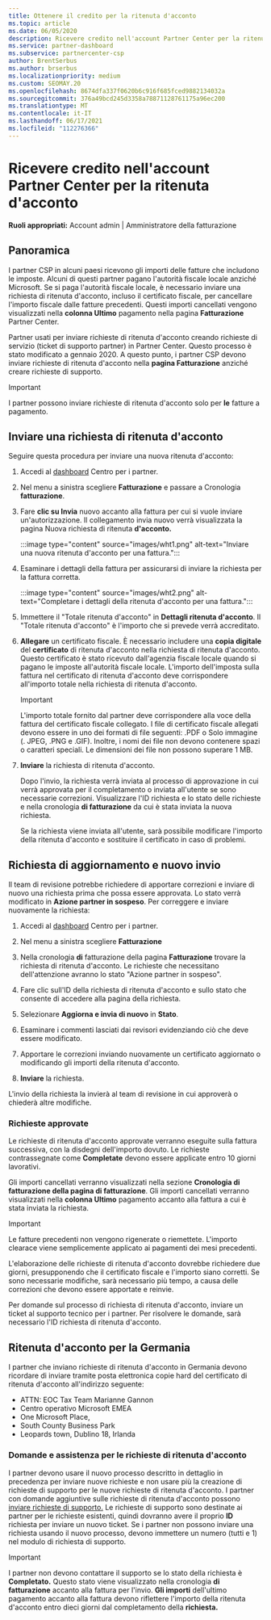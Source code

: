 ```yaml
---
title: Ottenere il credito per la ritenuta d'acconto
ms.topic: article
ms.date: 06/05/2020
description: Ricevere credito nell'account Partner Center per la ritenuta d'acconto. Le informazioni includono i passaggi per inviare una richiesta di ritenuta d'acconto.
ms.service: partner-dashboard
ms.subservice: partnercenter-csp
author: BrentSerbus
ms.author: brserbus
ms.localizationpriority: medium
ms.custom: SEOMAY.20
ms.openlocfilehash: 8674dfa337f0620b6c916f685fced9882134032a
ms.sourcegitcommit: 376a49bcd245d3358a78871128761175a96ec200
ms.translationtype: MT
ms.contentlocale: it-IT
ms.lasthandoff: 06/17/2021
ms.locfileid: "112276366"
---
```

# <a name="receive-credit-on-your-partner-center-account-for-tax-withholding"></a>Ricevere credito nell'account Partner Center per la ritenuta d'acconto

**Ruoli appropriati:** Account admin | Amministratore della fatturazione

## <a name="overview"></a>Panoramica

I partner CSP in alcuni paesi ricevono gli importi delle fatture che includono le imposte. Alcuni di questi partner pagano l'autorità fiscale locale anziché Microsoft. Se si paga l'autorità fiscale locale, è necessario inviare una richiesta di ritenuta d'acconto, incluso il certificato fiscale, per cancellare l'importo fiscale dalle fatture precedenti. Questi importi cancellati vengono visualizzati nella **colonna Ultimo** pagamento nella pagina **Fatturazione** Partner Center.

Partner usati per inviare richieste di ritenuta d'acconto creando richieste di servizio (ticket di supporto partner) in Partner Center. Questo processo è stato modificato a gennaio 2020. A questo punto, i partner CSP devono inviare richieste di ritenuta d'acconto nella **pagina Fatturazione** anziché creare richieste di supporto.

> [!IMPORTANT]
> I partner possono inviare richieste di ritenuta d'acconto solo per **le** fatture a pagamento.

## <a name="submit-a-tax-withholding-request"></a>Inviare una richiesta di ritenuta d'acconto

Seguire questa procedura per inviare una nuova ritenuta d'acconto:

1. Accedi al [dashboard](https://partner.microsoft.com/dashboard/home) Centro per i partner.

2. Nel menu a sinistra scegliere **Fatturazione** e passare a Cronologia **fatturazione**.

3. Fare **clic su Invia** nuovo accanto alla fattura per cui si vuole inviare un'autorizzazione. Il collegamento invia nuovo verrà visualizzata la pagina Nuova richiesta di ritenuta **d'acconto.**

   :::image type="content" source="images/wht1.png" alt-text="Inviare una nuova ritenuta d'acconto per una fattura.":::

4. Esaminare i dettagli della fattura per assicurarsi di inviare la richiesta per la fattura corretta.

   :::image type="content" source="images/wht2.png" alt-text="Completare i dettagli della ritenuta d'acconto per una fattura.":::

5. Immettere il "Totale ritenuta d'acconto" in **Dettagli ritenuta d'acconto**. Il "Totale ritenuta d'acconto" è l'importo che si prevede verrà accreditato.

6. **Allegare** un certificato fiscale. È necessario includere una **copia digitale** del **certificato** di ritenuta d'acconto nella richiesta di ritenuta d'acconto. Questo certificato è stato ricevuto dall'agenzia fiscale locale quando si pagano le imposte all'autorità fiscale locale. L'importo dell'imposta sulla fattura nel certificato di ritenuta d'acconto deve corrispondere all'importo totale nella richiesta di ritenuta d'acconto.

   > [!IMPORTANT]
   > L'importo totale fornito dal partner deve corrispondere alla voce della fattura del certificato fiscale collegato. I file di certificato fiscale allegati devono essere in uno dei formati di file seguenti: .PDF o Solo immagine (. JPEG, .PNG e .GIF). Inoltre, i nomi dei file non devono contenere spazi o caratteri speciali. Le dimensioni dei file non possono superare 1 MB.

7. **Inviare** la richiesta di ritenuta d'acconto.

   Dopo l'invio, la richiesta verrà inviata al processo di approvazione in cui verrà approvata per il completamento o inviata all'utente se sono necessarie correzioni. Visualizzare l'ID richiesta e lo stato delle richieste e nella cronologia **di fatturazione** da cui è stata inviata la nuova richiesta.

   Se la richiesta viene inviata all'utente, sarà possibile modificare l'importo della ritenuta d'acconto e sostituire il certificato in caso di problemi.

## <a name="update-request-and-resubmit"></a>Richiesta di aggiornamento e nuovo invio

Il team di revisione potrebbe richiedere di apportare correzioni e inviare di nuovo una richiesta prima che possa essere approvata. Lo stato verrà modificato in **Azione partner in sospeso**. Per correggere e inviare nuovamente la richiesta:

1. Accedi al [dashboard](https://partner.microsoft.com/dashboard/home) Centro per i partner.

2. Nel menu a sinistra scegliere **Fatturazione**

3. Nella cronologia **di** fatturazione della pagina **Fatturazione** trovare la richiesta di ritenuta d'acconto. Le richieste che necessitano dell'attenzione avranno lo stato "Azione partner in sospeso".

4. Fare clic sull'ID della richiesta di ritenuta d'acconto e sullo stato che consente di accedere alla pagina della richiesta.

5. Selezionare **Aggiorna e invia di nuovo** in **Stato**.

6. Esaminare i commenti lasciati dai revisori evidenziando ciò che deve essere modificato.

7. Apportare le correzioni inviando nuovamente un certificato aggiornato o modificando gli importi della ritenuta d'acconto.

8. **Inviare** la richiesta.

L'invio della richiesta la invierà al team di revisione in cui approverà o chiederà altre modifiche.

### <a name="approved-requests"></a>Richieste approvate

Le richieste di ritenuta d'acconto approvate verranno eseguite sulla fattura successiva, con la disdegni dell'importo dovuto. Le richieste contrassegnate come **Completate** devono essere applicate entro 10 giorni lavorativi. 

Gli importi cancellati verranno visualizzati nella sezione **Cronologia di fatturazione della pagina di fatturazione**. Gli importi cancellati verranno visualizzati nella **colonna Ultimo** pagamento accanto alla fattura a cui è stata inviata la richiesta.

   > [!IMPORTANT]
   > Le fatture precedenti non vengono rigenerate o riemettete. L'importo clearace viene semplicemente applicato ai pagamenti dei mesi precedenti.

L'elaborazione delle richieste di ritenuta d'acconto dovrebbe richiedere due giorni, presupponendo che il certificato fiscale e l'importo siano corretti. Se sono necessarie modifiche, sarà necessario più tempo, a causa delle correzioni che devono essere apportate e reinvie.

Per domande sul processo di richiesta di ritenuta d'acconto, inviare un ticket al supporto tecnico per i partner. Per risolvere le domande, sarà necessario l'ID richiesta di ritenuta d'acconto.

## <a name="german-tax-withholding"></a>Ritenuta d'acconto per la Germania

I partner che inviano richieste di ritenuta d'acconto in Germania devono ricordare di inviare tramite posta elettronica copie hard del certificato di ritenuta d'acconto all'indirizzo seguente:

- ATTN: EOC Tax Team Marianne Gannon
- Centro operativo Microsoft EMEA
- One Microsoft Place,
- South County Business Park
- Leopards town, Dublino 18, Irlanda

### <a name="questions-and-assistance-for-tax-withholding-requests"></a>Domande e assistenza per le richieste di ritenuta d'acconto

I partner devono usare il nuovo processo descritto in dettaglio in precedenza per inviare nuove richieste e non usare più la creazione di richieste di supporto per le nuove richieste di ritenuta d'acconto. I partner con domande aggiuntive sulle richieste di ritenuta d'acconto possono [inviare richieste di supporto.](https://partner.microsoft.com/dashboard/support/csp/servicerequests/create?stage=2&topicid=9227afa6-babf-3917-acee-67db7860f5ed) Le richieste di supporto sono destinate ai partner per le richieste esistenti, quindi dovranno avere il proprio **ID** richiesta per inviare un nuovo ticket. Se i partner non possono inviare una richiesta usando il nuovo processo, devono immettere un numero (tutti e 1) nel modulo di richiesta di supporto. 

   > [!IMPORTANT]
   > I partner non devono contattare il supporto se lo stato della richiesta è **Completato.** Questo stato viene visualizzato nella cronologia **di fatturazione** accanto alla fattura per l'invio. **Gli importi** dell'ultimo pagamento accanto alla fattura devono riflettere l'importo della ritenuta d'acconto entro dieci giorni dal completamento della **richiesta.**
